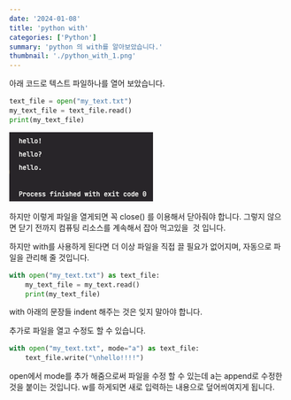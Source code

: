 ```yaml
---
date: '2024-01-08'
title: 'python with'
categories: ['Python']
summary: 'python 의 with를 알아보았습니다.'
thumbnail: './python_with_1.png'
---
```


아래 코드로 텍스트 파일하나를 열어 보았습니다.

```python
text_file = open("my_text.txt")
my_text_file = text_file.read()
print(my_text_file)
```

![1](./python_with_1.png)

하지만 이렇게 파일을 열게되면 꼭 close() 를 이용해서 닫아줘야 합니다. 그렇지 않으면 닫기 전까지 컴퓨팅 리소스를 계속해서 잡아 먹고있을  것 입니다.

하지만 with를 사용하게 된다면 더 이상 파일을 직접 끌 필요가 없어지며, 자동으로 파일을 관리해 줄 것입니다.

```python
with open("my_text.txt") as text_file:
    my_text_file = my_text.read()
    print(my_text_file)
```

with 아래의 문장들 indent 해주는 것은 잊지 말아야 합니다.

추가로 파일을 열고 수정도 할 수 있습니다.

```python
with open("my_text.txt", mode="a") as text_file:
    text_file.write("\nhello!!!!")
```

open에서 mode를 추가 해줌으로써 파일을 수정 할 수 있는데 a는 append로 수정한것을 붙이는 것입니다.
w를 하게되면 새로 입력하는 내용으로 덮어씌여지게 됩니다.
